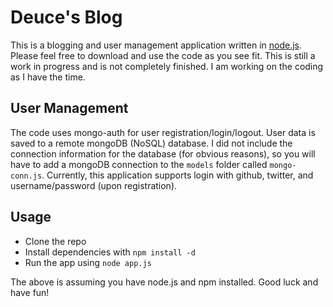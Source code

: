 Deuce's Blog
============

This is a blogging and user management application written in [node.js](http://www.nodejs.org).  Please feel free to download and use the code as you see fit.  This is still a work in progress and is not completely finished.  I am working on the coding as I have the time.

User Management
---------------

The code uses mongo-auth for user registration/login/logout.  User data is saved to a remote mongoDB (NoSQL) database.  I did not include the connection information for the database (for obvious reasons), so you will have to add a mongoDB connection to the `models` folder called `mongo-conn.js`.  Currently, this application supports login with github, twitter, and username/password (upon registration).

Usage
-----

* Clone the repo
* Install dependencies with `npm install -d`
* Run the app using `node app.js`

The above is assuming you have node.js and npm installed.  Good luck and have fun!